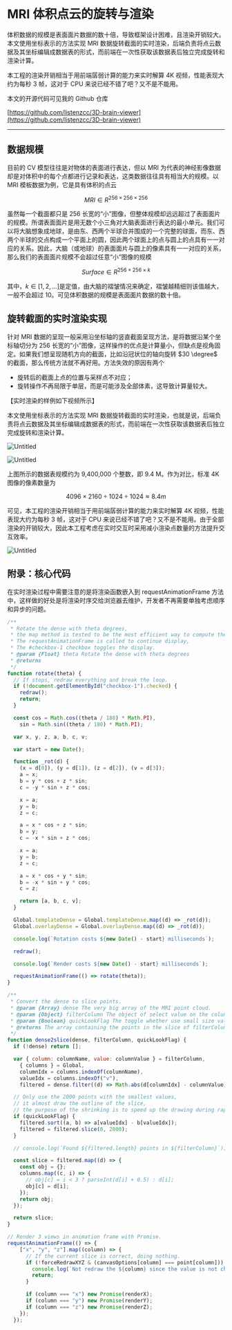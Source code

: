 # MRI 体积点云的旋转与渲染

体积数据的规模是表面面片数据的数十倍，导致框架设计困难，且渲染开销较大。本文使用坐标表示的方法实现 MRI 数据旋转截面的实时渲染，后端负责将点云数据及其坐标编辑成数据表的形式，而前端在一次性获取该数据表后独立完成旋转和渲染计算。

本工程的渲染开销相当于用前端孱弱计算的能力来实时解算 4K 视频，性能表现大约为每秒 3 帧，这对于 CPU 来说已经不错了吧？又不是不能用。

本文的开源代码可见我的 Github 仓库

[https://github.com/listenzcc/3D-brain-viewer](https://github.com/listenzcc/3D-brain-viewer)

---

## 数据规模

目前的 CV 模型往往是对物体的表面进行表达，但以 MRI 为代表的神经影像数据却是对体积中的每个点都进行记录和表达，这类数据往往具有相当大的规模。以 MRI 模板数据为例，它是具有体积的点云

$$
MRI \in R^{256 \times 256 \times 256}
$$

虽然每一个截面都只是 256 长宽的“小”图像，但整体规模却远远超过了表面面片的规模。所谓表面面片是用无数个小三角对大脑表面进行表达的最小单元。我们可以将大脑想象成地球，是由东、西两个半球合并围成的一个完整的球面，而东、西两个半球的交点构成一个平面上的圆，因此两个球面上的点与圆上的点具有一一对应的关系。因此，大脑（或地球）的表面面片与圆上的像素具有一一对应的关系，那么我们的表面面片规模不会超过任意“小”图像的规模

$$
Surface \in R^{256 \times 256 \times k}
$$

其中，$k \in [1, 2, \dots]$是定值，由大脑的褶皱情况来确定，褶皱越精细则该值越大，一般不会超过 10。可见体积数据的规模是表面面片数据的数十倍。

## 旋转截面的实时渲染实现

针对 MRI 数据的呈现一般采用沿坐标轴的竖直截面呈现方法，是将数据沿某个坐标轴切分为 256 长宽的“小”图像，这样操作的优点是计算量小，但缺点是视角固定。如果我们想呈现随机方向的截面，比如沿冠状位的轴向旋转 $30 \degree$ 的截面，那么传统方法就不再好用。方法失效的原因有两个

- 旋转后的截面上点的位置与采样点不对应；
- 旋转操作不再局限于单层，而是可能涉及全部体素，这导致计算量较大。

【实时渲染的样例如下视频所示】

本文使用坐标表示的方法实现 MRI 数据旋转截面的实时渲染，也就是说，后端负责将点云数据及其坐标编辑成数据表的形式，而前端在一次性获取该数据表后独立完成旋转和渲染计算。

![Untitled](MRI%20%E4%BD%93%E7%A7%AF%E7%82%B9%E4%BA%91%E7%9A%84%E6%97%8B%E8%BD%AC%E4%B8%8E%E6%B8%B2%E6%9F%93%20915c0570c37a4a5095676fc017a395ce/Untitled.png)

![Untitled](MRI%20%E4%BD%93%E7%A7%AF%E7%82%B9%E4%BA%91%E7%9A%84%E6%97%8B%E8%BD%AC%E4%B8%8E%E6%B8%B2%E6%9F%93%20915c0570c37a4a5095676fc017a395ce/Untitled%201.png)

上图所示的数据表规模约为 9,400,000 个整数，即 9.4 M。作为对比，标准 4K 图像的像素数量为

$$
4096 \times 2160 \div 1024 \div 1024 \approx 8.4m
$$

可见，本工程的渲染开销相当于用前端孱弱计算的能力来实时解算 4K 视频，性能表现大约为每秒 3 帧，这对于 CPU 来说已经不错了吧？又不是不能用。由于全部渲染的开销较大，因此本工程考虑在实时交互时采用减小渲染点数量的方法提升交互效率。

![Untitled](MRI%20%E4%BD%93%E7%A7%AF%E7%82%B9%E4%BA%91%E7%9A%84%E6%97%8B%E8%BD%AC%E4%B8%8E%E6%B8%B2%E6%9F%93%20915c0570c37a4a5095676fc017a395ce/Untitled%202.png)

## 附录：核心代码

在实时渲染过程中需要注意的是将渲染函数嵌入到 requestAnimationFrame 方法中，这样做的好处是将渲染时序交给浏览器去维护，开发者不再需要单独考虑顺序和异步的问题。

```jsx
/**
 * Rotate the dense with theta degrees,
 * the map method is tested to be the most efficient way to compute the rotated x, y and z coordinates.
 * The requestAnimationFrame is called to continue display,
 * The #checkbox-1 checkbox toggles the display.
 * @param {Float} theta Rotate the dense with theta degrees
 * @returns
 */
function rotate(theta) {
  // If stops, redraw everything and break the loop.
  if (!document.getElementById("checkbox-1").checked) {
    redraw();
    return;
  }

  const cos = Math.cos((theta / 180) * Math.PI),
    sin = Math.sin((theta / 180) * Math.PI);

  var x, y, z, a, b, c, v;

  var start = new Date();

  function _rot(d) {
    (x = d[0]), (y = d[1]), (z = d[2]), (v = d[3]);
    a = x;
    b = y * cos + z * sin;
    c = -y * sin + z * cos;

    x = a;
    y = b;
    z = c;

    a = x * cos + z * sin;
    b = y;
    c = -x * sin + z * cos;

    x = a;
    y = b;
    z = c;

    a = x * cos + y * sin;
    b = -x * sin + y * cos;
    c = z;

    return [a, b, c, v];
  }

  Global.templateDense = Global.templateDense.map((d) => _rot(d));
  Global.overlayDense = Global.overlayDense.map((d) => _rot(d));

  console.log(`Rotation costs ${new Date() - start} milliseconds`);

  redraw();

  console.log(`Render costs ${new Date() - start} milliseconds`);

  requestAnimationFrame(() => rotate(theta));
}

/**
 * Convert the dense to slice points.
 * @param {Array} dense The very big array of the MRI point cloud.
 * @param {Object} filterColumn The object of select value on the column, like {column: 'z', value: 3}
 * @param {Boolean} quickLookFlag The toggle whether use small size values
 * @returns The array containing the points in the slice of filterColumn.
 */
function dense2slice(dense, filterColumn, quickLookFlag) {
  if (!dense) return [];

  var { column: columnName, value: columnValue } = filterColumn,
    { columns } = Global,
    columnIdx = columns.indexOf(columnName),
    valueIdx = columns.indexOf("v"),
    filtered = dense.filter((d) => Math.abs(d[columnIdx] - columnValue) < 0.5);

  // Only use the 2000 points with the smallest values,
  // it almost draw the outline of the slice,
  // the purpose of the shrinking is to speed up the drawing during rapid processing.
  if (quickLookFlag) {
    filtered.sort((a, b) => a[valueIdx] - b[valueIdx]);
    filtered = filtered.slice(0, 2000);
  }

  // console.log(`Found ${filtered.length} points in ${filterColumn}`);

  const slice = filtered.map((d) => {
    const obj = {};
    columns.map((c, i) => {
      // obj[c] = i < 3 ? parseInt(d[i] + 0.5) : d[i];
      obj[c] = d[i];
    });
    return obj;
  });

  return slice;
}

// Render 3 views in animation frame with Promise.
requestAnimationFrame(() => {
    ["x", "y", "z"].map((column) => {
      // If the current slice is correct, doing nothing.
      if (!forceRedrawXYZ & (canvasOptions[column] === point[column])) {
        console.log(`Not redraw the ${column} since the value is not changed`);
        return;
      }

      if (column === "x") new Promise(renderX);
      if (column === "y") new Promise(renderY);
      if (column === "z") new Promise(renderZ);
    });
  });
```